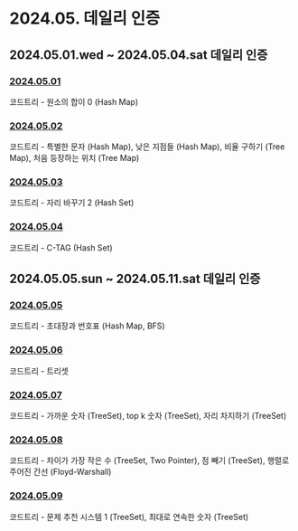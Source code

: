 # 2024.05. 데일리 인증

## 2024.05.01.wed ~ 2024.05.04.sat 데일리 인증

### [2024.05.01](https://github.com/jwelyl/daily_certification/blob/main/2024/05/01/24_05_01_daily_certification.md)
코드트리 - 원소의 합이 0 (Hash Map)

### [2024.05.02](https://github.com/jwelyl/daily_certification/blob/main/2024/05/02/24_05_02_daily_certification.md)
코드트리 - 특별한 문자 (Hash Map), 낮은 지점들 (Hash Map), 비율 구하기 (Tree Map), 처음 등장하는 위치 (Tree Map)

### [2024.05.03](https://github.com/jwelyl/daily_certification/blob/main/2024/05/03/24_05_03_daily_certification.md)
코드트리 - 자리 바꾸기 2 (Hash Set)

### [2024.05.04](https://github.com/jwelyl/daily_certification/blob/main/2024/05/04/24_05_04_daily_certification.md)
코드트리 - C-TAG (Hash Set)

## 2024.05.05.sun ~ 2024.05.11.sat 데일리 인증

### [2024.05.05](https://github.com/jwelyl/daily_certification/blob/main/2024/05/05/24_05_05_daily_certification.md)
코드트리 - 초대장과 번호표 (Hash Map, BFS)

### [2024.05.06](https://github.com/jwelyl/daily_certification/blob/main/2024/05/06/24_05_06_daily_certification.md)
코드트리 - 트리셋

### [2024.05.07](https://github.com/jwelyl/daily_certification/blob/main/2024/05/07/24_05_07_daily_certification.md)
코드트리 - 가까운 숫자 (TreeSet), top k 숫자 (TreeSet), 자리 차지하기 (TreeSet)

### [2024.05.08](https://github.com/jwelyl/daily_certification/blob/main/2024/05/08/24_05_08_daily_certification.md)
코드트리 - 차이가 가장 작은 수 (TreeSet, Two Pointer), 점 빼기 (TreeSet), 행렬로 주어진 간선 (Floyd-Warshall)

### [2024.05.09](https://github.com/jwelyl/daily_certification/blob/main/2024/05/09/24_05_09_daily_certification.md)
코드트리 -  문제 추천 시스템 1 (TreeSet), 최대로 연속한 숫자 (TreeSet)